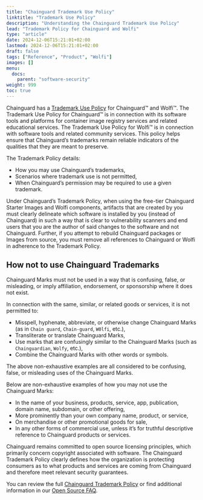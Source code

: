 ```yaml
---
title: "Chainguard Trademark Use Policy"
linktitle: "Trademark Use Policy"
description: "Understanding the Chainguard Trademark Use Policy"
lead: "Trademark Policy for Chainguard and Wolfi"
type: "article"
date: 2024-12-06T15:21:01+02:00
lastmod: 2024-12-06T15:21:01+02:00
draft: false
tags: ["Reference", "Product", "Wolfi"]
images: []
menu:
  docs:
    parent: "software-security"
weight: 999
toc: true
---
```


Chainguard has a [Trademark Use Policy](https://www.chainguard.dev/legal/chainguard-trademark-use-policy) for Chainguard™ and Wolfi™. The Trademark Use Policy for Chainguard™ is in connection with its software tools and platforms for container image registry services and related educational services. The Trademark Use Policy for Wolfi™ is in connection with software tools and related community services. This policy helps ensure that Chainguard’s trademarks remain reliable indicators of the qualities that they are meant to preserve. 

The Trademark Policy details: 
* How you may use Chainguard’s trademarks,
* Scenarios where trademark use is not permitted,
* When Chainguard’s permission may be required to use a given trademark. 

Under Chainguard’s Trademark Policy, when using the free-tier Chainguard Starter Images and Wolfi components, artifacts that are created by you must clearly delineate which software is installed by you (instead of Chainguard) in such a way that is clear to vulnerability scanners and end users that you are the author of said changes to the software and not Chainguard. Further, if you attempt to rebuild Chainguard packages or Images from source, you must remove all references to Chainguard or Wolfi in adherence to the Trademark Policy. 

## How not to use Chainguard Trademarks 

Chainguard Marks must not be used in a way that is confusing, false, or misleading, or imply affiliation, endorsement, or sponsorship where it does not exist. 

In connection with the same, similar, or related goods or services, it is not permitted to:
* Misspell, hyphenate, abbreviate, or otherwise change Chainguard Marks (as in `Chain guard`, `Chain-guard`, `W0lfi`, etc.),
* Transliterate or translate Chainguard Marks,
* Use marks that are confusingly similar to the Chainguard Marks (such as `Chainguardian`, `Wolfy`, etc.),
* Combine the Chainguard Marks with other words or symbols. 

The above non-exhaustive examples are all considered to be confusing, false, or misleading uses of the Chainguard Marks. 

Below are non-exhaustive examples of how you may not use the Chainguard Marks: 
* In the name of your business, products, service, app, publication, domain name, subdomain, or other offering, 
* More prominently than your own company name, product, or service, 
* On merchandise or other promotional goods for sale, 
* In any other forms of commercial use, unless it’s for truthful descriptive reference to Chainguard products or services. 

Chainguard remains committed to open source licensing principles, which primarily concern copyright associated with software. The Chainguard Trademark Policy clearly defines how the organization is protecting consumers as to what products and services are coming from Chainguard and therefore meet relevant security guarantees. 

You can review the full [Chainguard Trademark Policy](https://www.chainguard.dev/legal/chainguard-trademark-use-policy) or find additional information in our [Open Source FAQ](https://www.chainguard.dev/legal/open-source-faq). 


